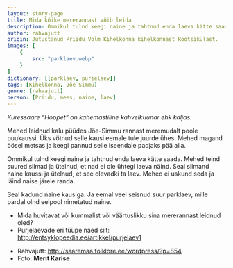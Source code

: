 ```yaml
---
layout: story-page
title: Mida kõike mererannast võib leida
description: Ommikul tulnd keegi naine ja tahtnud enda laeva kätte saada. Mehed teind suured silmad.
author: rahvajutt
origin: Jutustanud Priidu Volm Kihelkonna kihelkonnast Rootsikülast.
images: [
    {
        src: "parklaev.webp"
    }
]
dictionary: [[parklaev, purjelaev]]
tags: [Kihelkonna, Jöe-Simmu]
genre: [rahvajutt]
person: [Priidu, mees, naine, laev]
---
```


*<sup><Icon name="icon-park-outline:info" size="24"></Icon></sup> Kuressaare “Hoppet” on kahemastiline kahvelkuunar ehk kaljas.*



<!-- # {{$doc.title}} -->

Mehed leidnud kalu püüdes Jöe-Simmu rannast meremudalt poole puukaussi. Üks vötnud selle kausi eemale tule juurde ühes. Mehed magand öösel metsas ja keegi pannud selle iseendale padjaks pää alla.

Ommikul tulnd keegi naine ja tahtnud enda laeva kätte saada. Mehed teind suured silmad ja ütelnud, et nad ei ole ühtegi laeva näind. Seal silmand naine kaussi ja ütelnud, et see olevadki ta laev. Mehed ei uskund seda ja läind naise järele randa.

Seal kadund naine kausiga. Ja eemal veel seisnud suur parklaev, mille pardal olnd eelpool nimetatud naine.



<story-author :author="author" :origin="origin"></story-author>

<story-dictionary :terms="dictionary"></story-dictionary>

<details-wrapper summary="Mis mõtted tekkisid?">

- Mida huvitavat või kummalist või väärtuslikku sina mererannast leidnud oled?
- Purjelaevade eri tüüpe näed siit: http://entsyklopeedia.ee/artikkel/purjelaev1

</details-wrapper>



<details-wrapper summary="Allikad" class="text-sm" icon="icon-park-outline:document-folder">

- Rahvajutt: http://saaremaa.folklore.ee/wordpress/?p=854
- Foto: **Merit Karise**

</details-wrapper>
